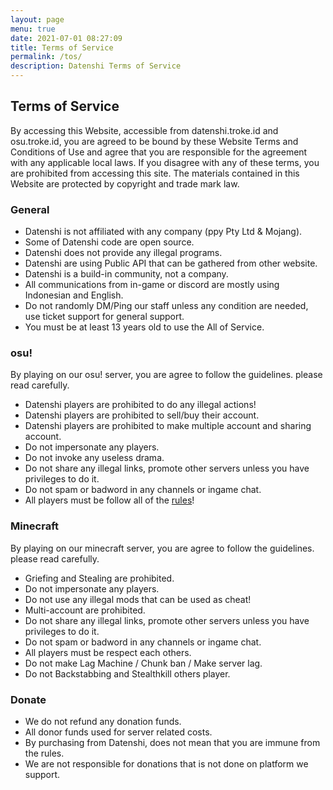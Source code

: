 ```yaml
---
layout: page
menu: true
date: 2021-07-01 08:27:09
title: Terms of Service
permalink: /tos/
description: Datenshi Terms of Service
---
```

## Terms of Service

By accessing this Website, accessible from datenshi.troke.id and osu.troke.id, you are agreed to be bound by these Website Terms and Conditions of Use and agree that you are responsible for the agreement with any applicable local laws. If you disagree with any of these terms, you are prohibited from accessing this site. The materials contained in this Website are protected by copyright and trade mark law.

### General

- Datenshi is not affiliated with any company (ppy Pty Ltd & Mojang).
- Some of Datenshi code are open source.
- Datenshi does not provide any illegal programs.
- Datenshi are using Public API that can be gathered from other website.
- Datenshi is a build-in community, not a company.
- All communications from in-game or discord are mostly using Indonesian and English.
- Do not randomly DM/Ping our staff unless any condition are needed, use ticket support for general support.
- You must be at least 13 years old to use the All of Service.

### osu!

By playing on our osu! server, you are agree to follow the guidelines. please read carefully.

- Datenshi players are prohibited to do any illegal actions!
- Datenshi players are prohibited to sell/buy their account.
- Datenshi players are prohibited to make multiple account and sharing account.
- Do not impersonate any players.
- Do not invoke any useless drama.
- Do not share any illegal links, promote other servers unless you have privileges to do it.
- Do not spam or badword in any channels or ingame chat.
- All players must be follow all of the [rules](https://osu.troke.id/doc/rules)!

### Minecraft

By playing on our minecraft server, you are agree to follow the guidelines. please read carefully.

- Griefing and Stealing are prohibited.
- Do not impersonate any players.
- Do not use any illegal mods that can be used as cheat!
- Multi-account are prohibited.
- Do not share any illegal links, promote other servers unless you have privileges to do it.
- Do not spam or badword in any channels or ingame chat.
- All players must be respect each others.
- Do not make Lag Machine / Chunk ban / Make server lag.
- Do not Backstabbing and Stealthkill others player.

### Donate

- We do not refund any donation funds.
- All donor funds used for server related costs.
- By purchasing from Datenshi, does not mean that you are immune from the rules.
- We are not responsible for donations that is not done on platform we support.